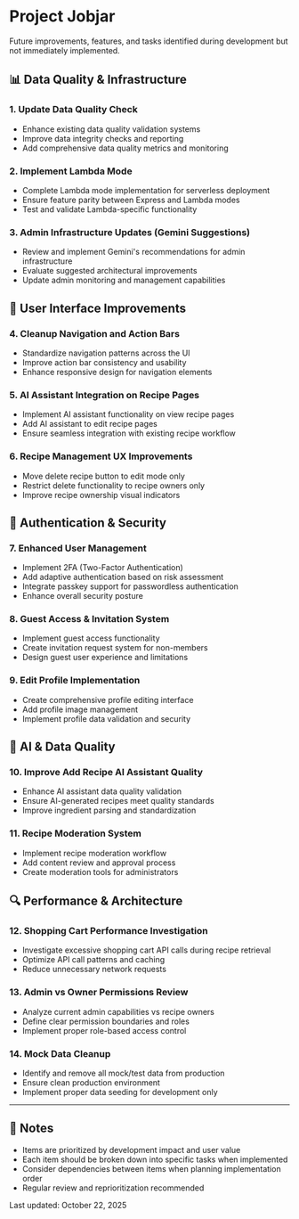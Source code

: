 # Project Jobjar

Future improvements, features, and tasks identified during development but not immediately implemented.

## 📊 Data Quality & Infrastructure

### 1. Update Data Quality Check

- Enhance existing data quality validation systems
- Improve data integrity checks and reporting
- Add comprehensive data quality metrics and monitoring

### 2. Implement Lambda Mode

- Complete Lambda mode implementation for serverless deployment
- Ensure feature parity between Express and Lambda modes
- Test and validate Lambda-specific functionality

### 3. Admin Infrastructure Updates (Gemini Suggestions)

- Review and implement Gemini's recommendations for admin infrastructure
- Evaluate suggested architectural improvements
- Update admin monitoring and management capabilities

## 🎨 User Interface Improvements

### 4. Cleanup Navigation and Action Bars

- Standardize navigation patterns across the UI
- Improve action bar consistency and usability
- Enhance responsive design for navigation elements

### 5. AI Assistant Integration on Recipe Pages

- Implement AI assistant functionality on view recipe pages
- Add AI assistant to edit recipe pages
- Ensure seamless integration with existing recipe workflow

### 6. Recipe Management UX Improvements

- Move delete recipe button to edit mode only
- Restrict delete functionality to recipe owners only
- Improve recipe ownership visual indicators

## 🔐 Authentication & Security

### 7. Enhanced User Management

- Implement 2FA (Two-Factor Authentication)
- Add adaptive authentication based on risk assessment
- Integrate passkey support for passwordless authentication
- Enhance overall security posture

### 8. Guest Access & Invitation System

- Implement guest access functionality
- Create invitation request system for non-members
- Design guest user experience and limitations

### 9. Edit Profile Implementation

- Create comprehensive profile editing interface
- Add profile image management
- Implement profile data validation and security

## 🤖 AI & Data Quality

### 10. Improve Add Recipe AI Assistant Quality

- Enhance AI assistant data quality validation
- Ensure AI-generated recipes meet quality standards
- Improve ingredient parsing and standardization

### 11. Recipe Moderation System

- Implement recipe moderation workflow
- Add content review and approval process
- Create moderation tools for administrators

## 🔍 Performance & Architecture

### 12. Shopping Cart Performance Investigation

- Investigate excessive shopping cart API calls during recipe retrieval
- Optimize API call patterns and caching
- Reduce unnecessary network requests

### 13. Admin vs Owner Permissions Review

- Analyze current admin capabilities vs recipe owners
- Define clear permission boundaries and roles
- Implement proper role-based access control

### 14. Mock Data Cleanup

- Identify and remove all mock/test data from production
- Ensure clean production environment
- Implement proper data seeding for development only

---

## 📝 Notes

- Items are prioritized by development impact and user value
- Each item should be broken down into specific tasks when implemented
- Consider dependencies between items when planning implementation order
- Regular review and reprioritization recommended

Last updated: October 22, 2025
